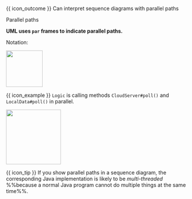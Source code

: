 <span id="prereqs"></span>

<span id="outcomes">{{ icon_outcome }} Can interpret sequence diagrams with parallel paths</span>

<span id="title">Parallel paths</span>

<div id="body">

**UML uses `par` frames to indicate parallel paths.**

Notation:

<img src="{{baseUrl}}/uml/sequenceDiagrams/parallelPaths/images/notation.png" height="100" />
<p/>

<box>

{{ icon_example }} `Logic` is calling methods `CloudServer#poll()` and `LocalData#poll()` in parallel.

<img src="{{baseUrl}}/uml/sequenceDiagrams/parallelPaths/images/logicServerData.png" height="150" />
<p/>

<box>

{{ icon_tip }} If you show parallel paths in a sequence diagram, the corresponding Java implementation is likely to be _multi-threaded_ %%because a normal Java program cannot do multiple things at the same time%%.

</box>

</box>

</div>

<div id="extras">
</div>
